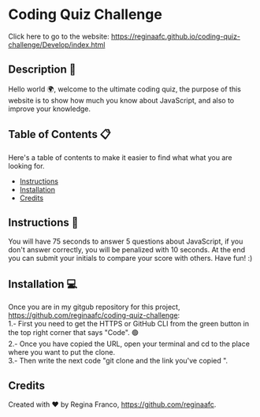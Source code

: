 # Coding Quiz Challenge
Click here to go to the website: <https://reginaafc.github.io/coding-quiz-challenge/Develop/index.html>

## Description 📝

Hello world 🌍, welcome to the ultimate coding quiz, the purpose of this website is to show how much you know about JavaScript, and also to improve your knowledge. 

## Table of Contents 📋
Here's a table of contents to make it easier to find what what you are looking for.
- [Instructions](#instructions) 
- [Installation](#installation) 
- [Credits](#credits)

## Instructions 🧭
You will have 75 seconds to answer 5 questions about JavaScript, if you don't answer correctly, you will be penalized with 10 seconds. At the end you can submit your initials to compare your score with others. Have fun! :)

## Installation 💻
Once you are in my gitgub repository for this project, <https://github.com/reginaafc/coding-quiz-challenge>: 
<br>
1.- First you need to get the HTTPS or GitHub CLI from the green button in the top right corner that says "Code". 🟢
<br>
2.- Once you have copied the URL, open your terminal and cd to the place where you want to put the clone. 
<br>
3.- Then write the next code "git clone and the link you've copied ".

## Credits
Created with ♥️ by Regina Franco, <https://github.com/reginaafc>.
